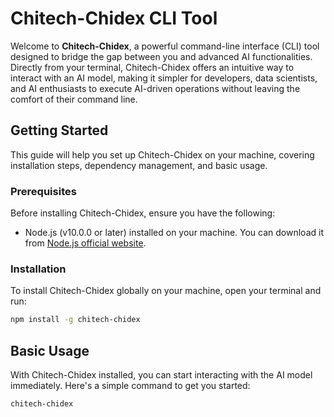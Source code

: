 # Chitech-Chidex CLI Tool

Welcome to **Chitech-Chidex**, a powerful command-line interface (CLI) tool designed to bridge the gap between you and advanced AI functionalities. Directly from your terminal, Chitech-Chidex offers an intuitive way to interact with an AI model, making it simpler for developers, data scientists, and AI enthusiasts to execute AI-driven operations without leaving the comfort of their command line.

## Getting Started

This guide will help you set up Chitech-Chidex on your machine, covering installation steps, dependency management, and basic usage.

### Prerequisites

Before installing Chitech-Chidex, ensure you have the following:

- Node.js (v10.0.0 or later) installed on your machine. You can download it from [Node.js official website](https://nodejs.org/).

### Installation

To install Chitech-Chidex globally on your machine, open your terminal and run:

```bash
npm install -g chitech-chidex
```
## Basic Usage
With Chitech-Chidex installed, you can start interacting with the AI model immediately. Here's a simple command to get you started:

```bash 
chitech-chidex 
```